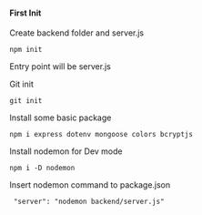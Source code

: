 
#### First Init

Create backend folder and server.js

```
npm init

```
Entry point will be server.js

Git init

```
git init
```

Install some basic package

```
npm i express dotenv mongoose colors bcryptjs 
```

Install nodemon for Dev mode 

```
npm i -D nodemon
```

Insert nodemon command to package.json

```
 "server": "nodemon backend/server.js"
```


